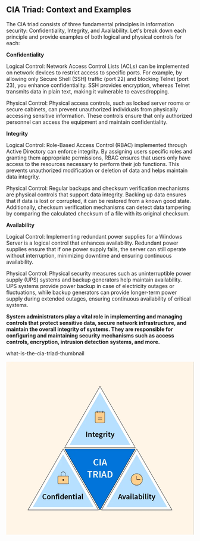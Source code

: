 
## CIA Triad: Context and Examples 

The CIA triad consists of three fundamental principles in information security: Confidentiality, Integrity, and Availability. Let's break down each principle and provide examples of both logical and physical controls for each:

**Confidentiality**

Logical Control: Network Access Control Lists (ACLs) can be implemented on network devices to restrict access to specific ports. For example, by allowing only Secure Shell (SSH) traffic (port 22) and blocking Telnet (port 23), you enhance confidentiality. SSH provides encryption, whereas Telnet transmits data in plain text, making it vulnerable to eavesdropping.

Physical Control: Physical access controls, such as locked server rooms or secure cabinets, can prevent unauthorized individuals from physically accessing sensitive information. These controls ensure that only authorized personnel can access the equipment and maintain confidentiality.

**Integrity**

Logical Control: Role-Based Access Control (RBAC) implemented through Active Directory can enforce integrity. By assigning users specific roles and granting them appropriate permissions, RBAC ensures that users only have access to the resources necessary to perform their job functions. This prevents unauthorized modification or deletion of data and helps maintain data integrity.

Physical Control: Regular backups and checksum verification mechanisms are physical controls that support data integrity. Backing up data ensures that if data is lost or corrupted, it can be restored from a known good state. Additionally, checksum verification mechanisms can detect data tampering by comparing the calculated checksum of a file with its original checksum.

**Availability**

Logical Control: Implementing redundant power supplies for a Windows Server is a logical control that enhances availability. Redundant power supplies ensure that if one power supply fails, the server can still operate without interruption, minimizing downtime and ensuring continuous availability.

Physical Control: Physical security measures such as uninterruptible power supply (UPS) systems and backup generators help maintain availability. UPS systems provide power backup in case of electricity outages or fluctuations, while backup generators can provide longer-term power supply during extended outages, ensuring continuous availability of critical systems.

**System administrators play a vital role in implementing and managing controls that protect sensitive data, secure network infrastructure, and maintain the overall integrity of systems. They are responsible for configuring and maintaining security mechanisms such as access controls, encryption, intrusion detection systems, and more.**

what-is-the-cia-triad-thumbnail

![what-is-the-cia-triad-thumbnail](/what-is-the-cia-triad-thumbnail.jpeg)
